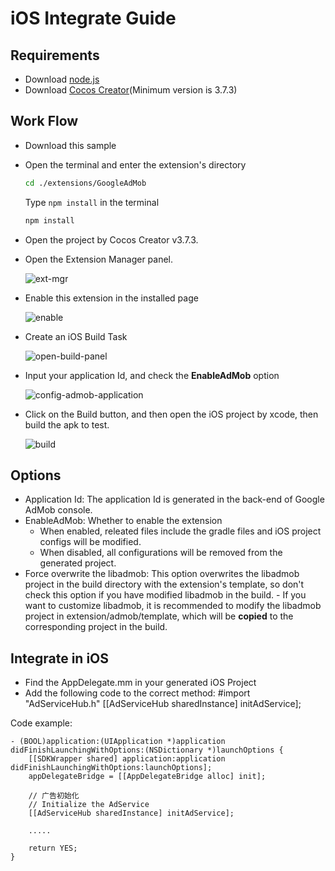 # iOS Integrate Guide

## Requirements

- Download [node.js](https://nodejs.org/en)
- Download [Cocos Creator](https://www.cocos.com/en)(Minimum version is 3.7.3)

## Work Flow

- Download this sample
- Open the terminal and enter the extension's directory

    ```bash
    cd ./extensions/GoogleAdMob
    ```

    Type `npm install` in the terminal

    ```bash
    npm install
    ```

- Open the project by Cocos Creator v3.7.3.
- Open the Extension Manager panel.

    ![ext-mgr](../../img//ext-mgr.png)

- Enable this extension in the installed page

    ![enable](../../img//enable.png)

- Create an iOS Build Task

    ![open-build-panel](../../img//open-build-panel.png)

- Input your application Id, and check the **EnableAdMob** option
  
    ![config-admob-application](../../img//config-admob-application.png)

- Click on the Build button, and then open the iOS project by xcode, then build the apk to test.

    ![build](../../img//build-ios.png)

## Options

- Application Id: The application Id is generated in the back-end of Google AdMob console.
- EnableAdMob: Whether to enable the extension  
  - When enabled, releated files include the gradle files and iOS project configs will be modified.
  - When disabled, all configurations will be removed from the generated project.
- Force overwrite the libadmob: This option overwrites the libadmob project in the build directory with the extension's template, so don't check this option if you have modified libadmob in the build.
      - If you want to customize libadmob, it is recommended to modify the libadmob project in extension/admob/template, which will be **copied** to the corresponding project in the build.

## Integrate in iOS

- Find the AppDelegate.mm in your generated iOS Project
- Add the following code to the correct method:
    #import "AdServiceHub.h"
    [[AdServiceHub sharedInstance] initAdService];

Code example:

```objc
- (BOOL)application:(UIApplication *)application didFinishLaunchingWithOptions:(NSDictionary *)launchOptions {
    [[SDKWrapper shared] application:application didFinishLaunchingWithOptions:launchOptions];
    appDelegateBridge = [[AppDelegateBridge alloc] init];
    
    // 广告初始化
    // Initialize the AdService
    [[AdServiceHub sharedInstance] initAdService];
    
    .....

    return YES;
}
```
